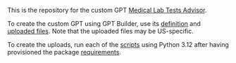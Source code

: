 This is the repository for the custom GPT [Medical Lab Tests Advisor](https://chat.openai.com/g/g-Myvb8o0yb-medical-lab-tests-advisor).

To create the custom GPT using GPT Builder, use its [definition](DEFINITION.md) and [uploaded files](data/uploads). Note that the uploaded files may be US-specific.

To create the uploads, run each of the [scripts](scripts) using Python 3.12 after having provisioned the package [requirements](requirements.txt).
